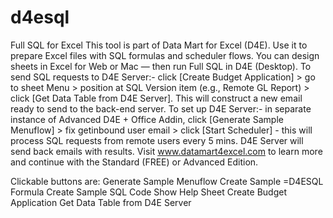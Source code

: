 # d4esql
Full SQL for Excel
This tool is part of Data Mart for Excel (D4E).
Use it to prepare Excel files with SQL formulas and scheduler flows.
You can design sheets in Excel for Web or Mac — then run Full SQL in D4E (Desktop).
To send SQL requests to D4E Server:- click [Create Budget Application] > go to sheet Menu > position at SQL Version item (e.g., Remote GL Report) > click [Get Data Table from D4E Server]. This will construct a new email ready to send to the back-end server.
To set up D4E Server:- in separate instance of Advanced D4E + Office Addin, click [Generate Sample Menuflow] > fix getinbound user email > click [Start Scheduler] - this will process SQL requests from remote users every 5 mins. D4E Server will send back emails with results.
Visit www.datamart4excel.com to learn more and continue with the Standard (FREE) or Advanced Edition.

Clickable buttons are:
Generate Sample Menuflow
Create Sample =D4ESQL Formula
Create Sample SQL Code
Show Help Sheet
Create Budget Application
Get Data Table from D4E Server
